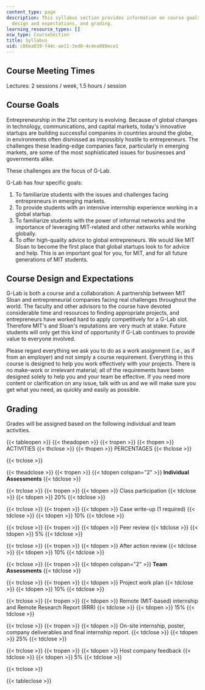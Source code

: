 ```yaml
---
content_type: page
description: This syllabus section provides information on course goals, meeting times,
  design and expectations, and grading.
learning_resource_types: []
ocw_type: CourseSection
title: Syllabus
uid: c86ea039-f44c-ae11-3ed0-4c4ea089ece1
---
```


Course Meeting Times
--------------------

Lectures: 2 sessions / week, 1.5 hours / session

Course Goals
------------

Entrepreneurship in the 21st century is evolving. Because of global changes in technology, communications, and capital markets, today's innovative startups are building successful companies in countries around the globe, in environments often dismissed as impossibly hostile to entrepreneurs. The challenges these leading-edge companies face, particularly in emerging markets, are some of the most sophisticated issues for businesses and governments alike.

These challenges are the focus of G-Lab.

G-Lab has four specific goals:

1.  To familiarize students with the issues and challenges facing entrepreneurs in emerging markets.
2.  To provide students with an intensive internship experience working in a global startup.
3.  To familiarize students with the power of informal networks and the importance of leveraging MIT-related and other networks while working globally.
4.  To offer high-quality advice to global entrepreneurs. We would like MIT Sloan to become the first place that global startups look to for advice and help. This is an important goal for you, for MIT, and for all future generations of MIT students.

Course Design and Expectations
------------------------------

G-Lab is both a course and a collaboration: A partnership between MIT Sloan and entrepreneurial companies facing real challenges throughout the world. The faculty and other advisors to the course have devoted considerable time and resources to finding appropriate projects, and entrepreneurs have worked hard to apply competitively for a G-Lab slot. Therefore MIT's and Sloan's reputations are very much at stake. Future students will only get this kind of opportunity if G-Lab continues to provide value to everyone involved.

Please regard everything we ask you to do as a work assignment (i.e., as if from an employer) and not simply a course requirement. Everything in this course is designed to help you work effectively with your projects. There is no make-work or irrelevant material; all of the requirements have been designed solely to help you and your team be effective. If you need more content or clarification on any issue, talk with us and we will make sure you get what you need, as quickly and easily as possible.

Grading
-------

Grades will be assigned based on the following individual and team activities.

{{< tableopen >}}
{{< theadopen >}}
{{< tropen >}}
{{< thopen >}}
ACTIVITIES
{{< thclose >}}
{{< thopen >}}
PERCENTAGES
{{< thclose >}}

{{< trclose >}}

{{< theadclose >}}
{{< tropen >}}
{{< tdopen colspan="2" >}}
**Individual Assessments**
{{< tdclose >}}

{{< trclose >}}
{{< tropen >}}
{{< tdopen >}}
Class participation
{{< tdclose >}}
{{< tdopen >}}
20%
{{< tdclose >}}

{{< trclose >}}
{{< tropen >}}
{{< tdopen >}}
Case write-up (1 required)
{{< tdclose >}}
{{< tdopen >}}
10%
{{< tdclose >}}

{{< trclose >}}
{{< tropen >}}
{{< tdopen >}}
Peer review
{{< tdclose >}}
{{< tdopen >}}
5%
{{< tdclose >}}

{{< trclose >}}
{{< tropen >}}
{{< tdopen >}}
After action review
{{< tdclose >}}
{{< tdopen >}}
10%
{{< tdclose >}}

{{< trclose >}}
{{< tropen >}}
{{< tdopen colspan="2" >}}
**Team Assessments**
{{< tdclose >}}

{{< trclose >}}
{{< tropen >}}
{{< tdopen >}}
Project work plan
{{< tdclose >}}
{{< tdopen >}}
10%
{{< tdclose >}}

{{< trclose >}}
{{< tropen >}}
{{< tdopen >}}
Remote (MIT-based) internship and Remote Research Report (RRR)
{{< tdclose >}}
{{< tdopen >}}
15%
{{< tdclose >}}

{{< trclose >}}
{{< tropen >}}
{{< tdopen >}}
On-site internship, poster, company deliverables and final internship report.
{{< tdclose >}}
{{< tdopen >}}
25%
{{< tdclose >}}

{{< trclose >}}
{{< tropen >}}
{{< tdopen >}}
Host company feedback
{{< tdclose >}}
{{< tdopen >}}
5%
{{< tdclose >}}

{{< trclose >}}

{{< tableclose >}}